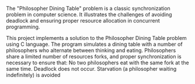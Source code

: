 
The "Philosopher Dining Table" problem is a classic synchronization problem in computer science. It illustrates the challenges of avoiding deadlock and ensuring proper resource allocation in concurrent programming.

This project implements a solution to the Philosopher Dining Table problem using C language. The program simulates a dining table with a number of philosophers who alternate between thinking and eating. Philosophers share a limited number of resources forks, and proper synchronization is necessary to ensure that:
No two philosophers eat with the same fork at the same time.
Deadlock does not occur.
Starvation (a philosopher waiting indefinitely) is avoided
